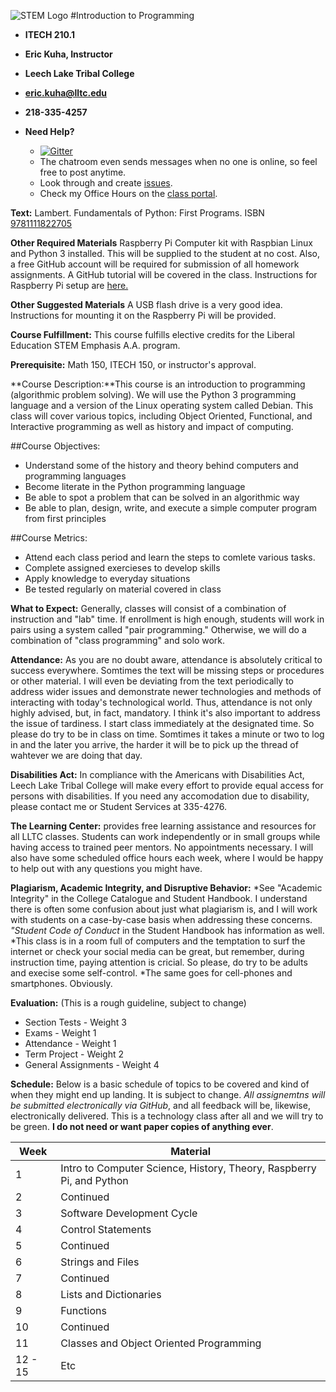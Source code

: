 ![STEM Logo](http://i.imgur.com/0SmUgXq.jpg)
#Introduction to Programming
* **ITECH 210.1**
* **Eric Kuha, Instructor**
* **Leech Lake Tribal College**
* **[eric.kuha@lltc.edu](mailto:eric.kuha@lltc.edu)**
* **218-335-4257**

* **Need Help?**
  * [![Gitter](https://img.shields.io/gitter/room/nwjs/nw.js.svg)](https://gitter.im/LLTC-ITECH-210-S2016?utm_source=share-link&utm_medium=link&utm_campaign=share-link)
   * The chatroom even sends messages when no one is online, so feel free to post anytime.
  * Look through and create [issues](https://github.com/LLTC-ITECH-210-S2016/Syllabus/issues).
  * Check my Office Hours on the [class portal](http://my.lltc.edu/ICS/Academics/ITECH/ITECH210/2015_SP-ITECH210-1/).

**Text:** Lambert. Fundamentals of Python: First Programs. ISBN [9781111822705](https://www.google.com/search?q=9781111822705&oq=9781111822705&aqs=chrome..69i57j69i60l3.175j0j7&sourceid=chrome&es_sm=122&ie=UTF-8)

**Other Required Materials** Raspberry Pi Computer kit with Raspbian Linux and Python 3 installed.  This will be supplied to the student at no cost. Also, a free GitHub account will be required for submission of all homework assignments.  A GitHub tutorial will be covered in the class. Instructions for Raspberry Pi setup are [here.](https://github.com/LLTC-ITECH-210-S2016/Syllabus/blob/master/rpi.md)

**Other Suggested Materials** A USB flash drive is a very good idea.  Instructions for mounting it on the Raspberry Pi will be provided.

**Course Fulfillment:** This course fulfills elective credits for the Liberal Education STEM Emphasis A.A. program.

**Prerequisite:** Math 150, ITECH 150, or instructor's approval.

**Course Description:**This course is an introduction to programming (algorithmic problem solving). We will use the Python 3 programming language and a version of the Linux operating system called Debian.  This class will cover various topics, including Object Oriented, Functional, and Interactive programming as well as history and impact of computing.

##Course Objectives:
* Understand some of the history and theory behind computers and programming languages
* Become literate in the Python programming language
* Be able to spot a problem that can be solved in an algorithmic way
* Be able to plan, design, write, and execute a simple computer program from first principles

##Course Metrics:
* Attend each class period and learn the steps to comlete various tasks.
* Complete assigned exercieses to develop skills
* Apply knowledge to everyday situations
* Be tested regularly on material covered in class

**What to Expect:** Generally, classes will consist of a combination of instruction and "lab" time. If enrollment is high enough, students will work in pairs using a system called "pair programming." Otherwise, we will do a combination of "class programming" and solo work.

**Attendance:** As you are no doubt aware, attendance is absolutely critical to success everywhere. Somtimes the text will be missing steps or procedures or other material. I will even be deviating from the text periodically to address wider issues and demonstrate newer technologies and methods of interacting with today's technological world. Thus, attendance is not only highly advised, but, in fact, mandatory. I think it's also important to address the issue of tardiness. I start class immediately at the designated time. So please do try to be in class on time. Somtimes it takes a minute or two to log in and the later you arrive, the harder it will be to pick up the thread of wahtever we are doing that day.

**Disabilities Act:** In compliance with the Americans with Disabilities Act, Leech Lake Tribal College will make every effort to provide equal access for persons with disabilities. If you need any accomodation due to disability, please contact me or Student Services at 335-4276.

**The Learning Center:** provides free learning assistance and resources for all LLTC classes. Students can work independently or in small groups while having access to trained peer mentors. No appointments necessary. I will also have some scheduled office hours each week, where I would be happy to help out with any questions you might have.

**Plagiarism, Academic Integrity, and Disruptive Behavior:**
*See "Academic Integrity" in the College Catalogue and Student Handbook. I understand there is often some confusion about just what plagiarism is, and I will work with students on a case-by-case basis when addressing these concerns.
*"Student Code of Conduct* in the Student Handbook has information as well.
*This class is in a room full of computers and the temptation to surf the internet or check your social media can be great, but remember, during instruction time, paying attention is cricial.  So please, do try to be adults and execise some self-control.
*The same goes for cell-phones and smartphones. Obviously.

**Evaluation:** (This is a rough guideline, subject to change)
* Section Tests - Weight 3
* Exams - Weight 1
* Attendance - Weight 1
* Term Project - Weight 2
* General Assignments - Weight 4

**Schedule:** Below is a basic schedule of topics to be covered and kind of when they might end up landing. It is subject to change. *All assignemtns will be submitted electronically via GitHub*, and all feedback will be, likewise, electronically delivered. This is a technology class after all and we will try to be green. **I do not need or want paper copies of anything ever**.

| Week     | Material  |
| -------- | --------- |
| 1        | Intro to Computer Science, History, Theory, Raspberry Pi, and Python |
| 2        | Continued |
| 3        | Software Development Cycle |
| 4        | Control Statements |
| 5        | Continued |
| 6        | Strings and Files |
| 7        | Continued |
| 8        | Lists and Dictionaries |
| 9        | Functions |
| 10       | Continued |
| 11       | Classes and Object Oriented Programming |
| 12 - 15  | Etc |
